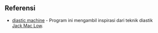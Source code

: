 ## Referensi
  - [diastic machine](./diastic-machine.py) - Program ini mengambil inspirasi dari teknik diastik [Jack Mac Low](https://en.m.wikipedia.org/wiki/Jackson_Mac_Low).
